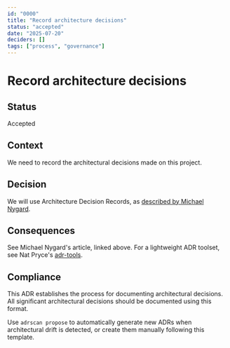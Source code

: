 ```yaml
---
id: "0000"
title: "Record architecture decisions"
status: "accepted"
date: "2025-07-20"
deciders: []
tags: ["process", "governance"]
---
```


# Record architecture decisions

## Status

Accepted

## Context

We need to record the architectural decisions made on this project.

## Decision

We will use Architecture Decision Records, as [described by Michael Nygard](http://thinkrelevance.com/blog/2011/11/15/documenting-architecture-decisions).

## Consequences

See Michael Nygard's article, linked above. For a lightweight ADR toolset, see Nat Pryce's [adr-tools](https://github.com/npryce/adr-tools).

## Compliance

This ADR establishes the process for documenting architectural decisions. All significant architectural decisions should be documented using this format.

Use `adrscan propose` to automatically generate new ADRs when architectural drift is detected, or create them manually following this template.
